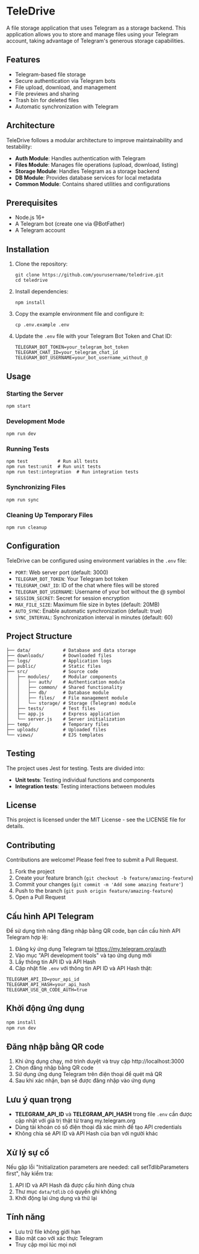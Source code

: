 # TeleDrive

A file storage application that uses Telegram as a storage backend. This application allows you to store and manage files using your Telegram account, taking advantage of Telegram's generous storage capabilities.

## Features

- Telegram-based file storage
- Secure authentication via Telegram bots
- File upload, download, and management
- File previews and sharing
- Trash bin for deleted files
- Automatic synchronization with Telegram

## Architecture

TeleDrive follows a modular architecture to improve maintainability and testability:

- **Auth Module**: Handles authentication with Telegram
- **Files Module**: Manages file operations (upload, download, listing)
- **Storage Module**: Handles Telegram as a storage backend
- **DB Module**: Provides database services for local metadata
- **Common Module**: Contains shared utilities and configurations

## Prerequisites

- Node.js 16+
- A Telegram bot (create one via @BotFather)
- A Telegram account

## Installation

1. Clone the repository:
   ```
   git clone https://github.com/yourusername/teledrive.git
   cd teledrive
   ```

2. Install dependencies:
   ```
   npm install
   ```

3. Copy the example environment file and configure it:
   ```
   cp .env.example .env
   ```

4. Update the `.env` file with your Telegram Bot Token and Chat ID:
   ```
   TELEGRAM_BOT_TOKEN=your_telegram_bot_token
   TELEGRAM_CHAT_ID=your_telegram_chat_id
   TELEGRAM_BOT_USERNAME=your_bot_username_without_@
   ```

## Usage

### Starting the Server

```
npm start
```

### Development Mode

```
npm run dev
```

### Running Tests

```
npm test           # Run all tests
npm run test:unit  # Run unit tests
npm run test:integration  # Run integration tests
```

### Synchronizing Files

```
npm run sync
```

### Cleaning Up Temporary Files

```
npm run cleanup
```

## Configuration

TeleDrive can be configured using environment variables in the `.env` file:

- `PORT`: Web server port (default: 3000)
- `TELEGRAM_BOT_TOKEN`: Your Telegram bot token
- `TELEGRAM_CHAT_ID`: ID of the chat where files will be stored
- `TELEGRAM_BOT_USERNAME`: Username of your bot without the @ symbol
- `SESSION_SECRET`: Secret for session encryption
- `MAX_FILE_SIZE`: Maximum file size in bytes (default: 20MB)
- `AUTO_SYNC`: Enable automatic synchronization (default: true)
- `SYNC_INTERVAL`: Synchronization interval in minutes (default: 60)

## Project Structure

```
├── data/            # Database and data storage
├── downloads/       # Downloaded files
├── logs/            # Application logs
├── public/          # Static files
├── src/             # Source code
│   ├── modules/     # Modular components
│   │   ├── auth/    # Authentication module
│   │   ├── common/  # Shared functionality
│   │   ├── db/      # Database module
│   │   ├── files/   # File management module
│   │   └── storage/ # Storage (Telegram) module
│   ├── tests/       # Test files
│   ├── app.js       # Express application
│   └── server.js    # Server initialization
├── temp/            # Temporary files
├── uploads/         # Uploaded files
└── views/           # EJS templates
```

## Testing

The project uses Jest for testing. Tests are divided into:

- **Unit tests**: Testing individual functions and components
- **Integration tests**: Testing interactions between modules

## License

This project is licensed under the MIT License - see the LICENSE file for details.

## Contributing

Contributions are welcome! Please feel free to submit a Pull Request.

1. Fork the project
2. Create your feature branch (`git checkout -b feature/amazing-feature`)
3. Commit your changes (`git commit -m 'Add some amazing feature'`)
4. Push to the branch (`git push origin feature/amazing-feature`)
5. Open a Pull Request

## Cấu hình API Telegram

Để sử dụng tính năng đăng nhập bằng QR code, bạn cần cấu hình API Telegram hợp lệ:

1. Đăng ký ứng dụng Telegram tại https://my.telegram.org/auth
2. Vào mục "API development tools" và tạo ứng dụng mới
3. Lấy thông tin API ID và API Hash
4. Cập nhật file `.env` với thông tin API ID và API Hash thật:

```
TELEGRAM_API_ID=your_api_id
TELEGRAM_API_HASH=your_api_hash
TELEGRAM_USE_QR_CODE_AUTH=true
```

## Khởi động ứng dụng

```bash
npm install
npm run dev
```

## Đăng nhập bằng QR code

1. Khi ứng dụng chạy, mở trình duyệt và truy cập http://localhost:3000
2. Chọn đăng nhập bằng QR code
3. Sử dụng ứng dụng Telegram trên điện thoại để quét mã QR 
4. Sau khi xác nhận, bạn sẽ được đăng nhập vào ứng dụng

## Lưu ý quan trọng

- **TELEGRAM_API_ID** và **TELEGRAM_API_HASH** trong file `.env` cần được cập nhật với giá trị thật từ trang my.telegram.org
- Dùng tài khoản có số điện thoại đã xác minh để tạo API credentials
- Không chia sẻ API ID và API Hash của bạn với người khác

## Xử lý sự cố

Nếu gặp lỗi "Initialization parameters are needed: call setTdlibParameters first", hãy kiểm tra:
1. API ID và API Hash đã được cấu hình đúng chưa
2. Thư mục `data/tdlib` có quyền ghi không
3. Khởi động lại ứng dụng và thử lại

## Tính năng

- Lưu trữ file không giới hạn
- Bảo mật cao với xác thực Telegram
- Truy cập mọi lúc mọi nơi 